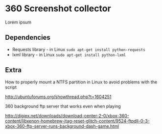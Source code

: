 # 360 Screenshot collector

Lorem ipsum

## Dependencies

- Requests library - in Linux `sudo apt-get install python-requests`
- lxml library - in Linux `sudo apt-get install python-lxml`

## Extra

How to properly mount a NTFS partition in Linux to avoid problems with the script

http://ubuntuforums.org/showthread.php?t=1604251

360 background ftp server that works even when playing

http://digiex.net/downloads/download-center-2-0/xbox-360-content/libxenon-homebrew-jtag-reset-glitch-content/9524-ftpdll-0-3-xbox-360-ftp-server-runs-background-dash-game.html
